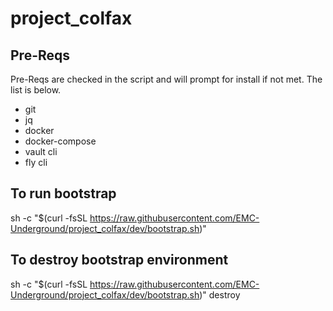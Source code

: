 # project_colfax

## Pre-Reqs
Pre-Reqs are checked in the script and will prompt for install if not met. The list is below.
- git
- jq
- docker
- docker-compose
- vault cli
- fly cli

## To run bootstrap
sh -c "$(curl -fsSL https://raw.githubusercontent.com/EMC-Underground/project_colfax/dev/bootstrap.sh)"

## To destroy bootstrap environment
sh -c "$(curl -fsSL https://raw.githubusercontent.com/EMC-Underground/project_colfax/dev/bootstrap.sh)" destroy
